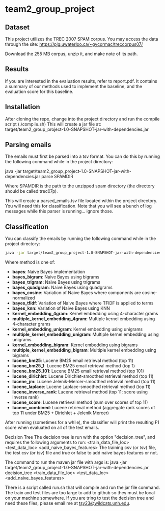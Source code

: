# team2_group_project

## Dataset

This project utilizes the TREC 2007 SPAM corpus. You may access the data through the site: https://plg.uwaterloo.ca/~gvcormac/treccorpus07/

Download the 255 MB corpus, unzip it, and make note of its path.

## Results

If you are interested in the evaluation results, refer to report.pdf. It contains a summary of our methods used to implement the baseline, and the evaluation score for this baseline.

## Installation

After cloning the repo, change into the project directory and run the compile script (./compile.sh)
This will create a jar file at: target/team2_group_project-1.0-SNAPSHOT-jar-with-dependencies.jar

## Parsing emails

The emails must first be parsed into a tsv format. You can do this by running the following command while in the project directory:

java -jar target/team2_group_project-1.0-SNAPSHOT-jar-with-dependencies.jar parse SPAMDIR

Where SPAMDIR is the path to the unzipped spam directory (the directory should be called trec07p).

This will create a parsed_emails.tsv file located within the project directory. You will need this for classification.
Note that you will see a bunch of log messages while this parser is running... ignore those.

## Classification

You can classify the emails by running the following command while in the project directory:

```bash
java -jar target/team2_group_project-1.0-SNAPSHOT-jar-with-dependencies.jar classify METHOD
```

Where method is one of:

 * **bayes**: Naive Bayes implementation
 * **bayes_bigram**: Naive Bayes using bigrams
 * **bayes_trigram**: Naive Bayes using trigrams
 * **bayes_quadgram**: Naive Bayes using quadgrams
 * **bayes_cosine**: Variation of Naive Bayes where components are cosine-normalized
 * **bayes_tfidf**: Variation of Naive Bayes where TFIDF is applied to terms
 * **bayes_knn**: Variation of Naive Bayes using KNN
 * **kernel_embedding_4gram**: Kernel embedding using 4-character grams
 * **multiple_kernel_embedding_4gram**: Multiple kernel embedding using 4-character grams
 * **kernel_embedding_unigram**: Kernel embedding using unigrams
 * **multiple_kernel_embedding_unigram**: Multiple kernel embedding using unigrams
 * **kernel_embedding_bigram**: Kernel embedding using bigrams
 * **multiple_kernel_embedding_bigram**: Multiple kernel embedding using bigrams 
 * **lucene_bm25**: Lucene BM25 email retrieval method (top 11)
 * **lucene_bm25_1**: Lucene BM25 email retrieval method (top 1)
 * **lucene_bm25_101**: Lucene BM25 email retrieval method (top 101)
 * **lucene_dirichlet**: Lucene Dirichlet-smoothed retrieval method (top 11)
 * **lucene_jm**: Lucene Jelenik-Mercer-smoothed retrieval method (top 11)
 * **lucene_laplace**: Lucene Laplace-smoothed retrieval method (top 11)
 * **lucene_inverse_rank**: Lucene retrieval method (top 11; score using inverse rank)
 * **lucene_score**: Lucene retrieval method (sum over scores of top 11)
 * **lucene_combined**: Lucene retrieval method (aggregate rank scores of top 11 under BM25 + Dirichlet + Jelenik Mercer)

After running (sometimes for a while), the classifier will print the resulting F1 score when evaluated on all of the test emails.

Decision Tree
The decision tree is run with the option "decision_tree", and requires the following arguments to run: 
  <train_data_file_loc> <test_data_loc> <add_naive_bayes_features>
  The training csv (or tsv) file, the test csv (or tsv) file and true or false to add naive bayes features or not.

The command to run the maven jar file with args is:
java -jar target/team2_group_project-1.0-SNAPSHOT-jar-with-dependencies.jar decision_tree <train_data_file_loc> <test_data_loc> <add_naive_bayes_features> 

There is a script called run.sh that will compile and run the jar file command. The train and test files are too large to add to github so they must be local on your machine somewhere. If you are tring to test the decision tree and need these files, please email me at tsy23@wildcats.unh.edu.


